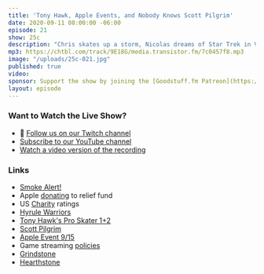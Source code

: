 ```yaml
---
title: 'Tony Hawk, Apple Events, and Nobody Knows Scott Pilgrim'
date: 2020-09-11 08:00:00 -06:00
episode: 21
show: 25c
description: "Chris skates up a storm, Nicolas dreams of Star Trek in VR, and we preview what might be coming from next week's Apple event."
mp3: https://chtbl.com/track/9E18G/media.transistor.fm/7c0457f8.mp3
image: "/uploads/25c-021.jpg"
published: true
video:
sponsor: Support the show by joining the [Goodstuff.fm Patreon](https://www.patreon.com/goodstuff)
layout: episode
---
```


### Want to Watch the Live Show?

* 💙 [Follow us on our Twitch channel](https://goodstuff.fm/twitch/)
* [Subscribe to our YouTube channel](https://www.youtube.com/user/goodstuffdotfm?sub_confirmation=1)
* [Watch a video version of the recording](https://youtu.be/fvgTen4aLoM)

### Links

- [Smoke Alert!](https://wasmoke.blogspot.com/2020/09/smoke-alert.html?m=1)
- Apple [donating](https://appleinsider.com/articles/20/08/19/apple-to-support-california-wildfire-relief-efforts) to relief fund
- US [Charity](https://www.charitynavigator.org/index.cfm?bay=content.view&cpid=7574) ratings
- [Hyrule Warriors](https://www.zelda.com/hyrule-warriors/)
- [Tony Hawk's Pro Skater 1+2](https://www.tonyhawkthegame.com/)
- [Scott Pilgrim](https://twitter.com/NintendoAmerica/status/1304147844430004224)
- [Apple Event 9/15](https://www.apple.com/apple-events/)
- Game streaming [policies](https://www.macstories.net/news/apple-updates-multiple-app-review-guidelines-addressing-game-streaming-services-in-app-purchases-advertising-and-more/)
- [Grindstone](https://apps.apple.com/us/app/grindstone/id1357426636)
- [Hearthstone](https://playhearthstone.com/en-us/)